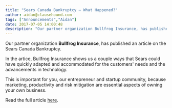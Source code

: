 ```yaml
---
title: "Sears Canada Bankruptcy – What Happened?"
author: aidan@clausehound.com
tags: ["Announcements","Aidan"]
date: 2017-07-05 14:00:48
description: "Our partner organization Bullfrog Insurance, has published an article on the Sears Canada Bankruptcy."
---
```




Our partner organization **Bullfrog Insurance**, has published an article on the Sears Canada Bankruptcy. 

In the artice, Bullfrog Insurance shows us a couple ways that Sears could have quickly adapted and accommodated for the customers' needs and the advancements in technology.

This is important for you, our entrepreneur and startup community, because marketing, productivity and risk mitigation are essential aspects of owning your own business.

Read the full article [here](https://bullfroginsurance.com/blog/sears-canada-bankruptcy-what-happened/).
